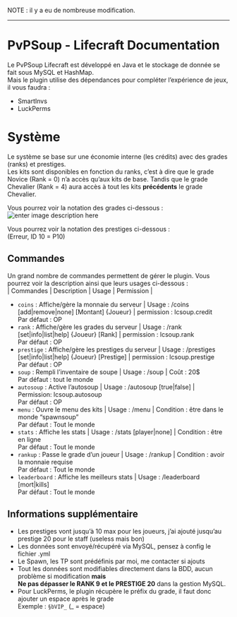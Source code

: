 NOTE : il y a eu de nombreuse modification.


---

<h1 id="pvpsoup---lifecraft-documentation">PvPSoup - Lifecraft Documentation</h1>
<p>Le PvPSoup Lifecraft est développé en Java et le stockage de donnée se fait sous MySQL et HashMap.<br>
Mais le plugin utilise des dépendances pour compléter l’expérience de jeux, il vous faudra :</p>
<ul>
<li>SmartInvs</li>
<li>LuckPerms</li>
</ul>
<h1 id="système">Système</h1>
<p>Le système se base sur une économie interne (les crédits) avec des grades (ranks) et prestiges.<br>
Les kits sont disponibles en fonction du ranks, c’est à dire que le grade Novice (Rank = 0) n’a accès qu’aux kits de base. Tandis que le grade Chevalier (Rank = 4) aura accès à tout les kits <strong>précédents</strong> le grade Chevalier.</p>
<p>Vous pourrez voir la notation des grades ci-dessous :<br>
<img src="https://image.prntscr.com/image/JscPXKytQti4ue2swnvmqg.png" alt="enter image description here"></p>
<p>Vous pourrez voir la notation des prestiges ci-dessous :<br>
<img src="https://image.prntscr.com/image/nI2K0yuEQkKNZ8dSCYiVvg.png" alt=""><br>
(Erreur, ID 10 = P10)</p>
<h2 id="commandes">Commandes</h2>
<p>Un grand nombre de commandes permettent de gérer le plugin. Vous pourrez voir la description ainsi que leurs usages ci-dessous :<br>
| Commandes |  Description | Usage | Permission |</p>
<ul>
<li><code>coins</code> : Affiche/gère la monnaie du serveur | Usage : /coins [add|remove|none] [Montant] {Joueur} | permission : lcsoup.credit<br>
Par défaut : OP</li>
<li><code>rank</code> : Affiche/gère les grades du serveur | Usage : /rank [set|info|list|help] {Joueur} [Rank] | permission : lcsoup.rank<br>
Par défaut : OP</li>
<li><code>prestige</code> : Affiche/gère les prestiges du serveur | Usage : /prestiges [set|info|list|help] {Joueur} [Prestige] | permission : lcsoup.prestige<br>
Par défaut : OP</li>
<li><code>soup</code> : Rempli l’inventaire de soupe | Usage : /soup | Coût : 20$<br>
Par défaut : tout le monde</li>
<li><code>autosoup</code> : Active l’autosoup | Usage : /autosoup [true|false] | Permission: lcsoup.autosoup<br>
Par défaut : OP</li>
<li><code>menu</code> : Ouvre le menu des kits | Usage : /menu | Condition : être dans le monde “spawnsoup”<br>
Par défaut : Tout le monde</li>
<li><code>stats</code> : Affiche les stats | Usage : /stats [player|none] | Condition : être en ligne<br>
Par défaut : Tout le monde</li>
<li><code>rankup</code> : Passe le grade d’un joueur | Usage : /rankup | Condition : avoir la monnaie requise<br>
Par défaut : Tout le monde</li>
<li><code>leaderboard</code> : Affiche les meilleurs stats | Usage : /leaderboard [mort|kills]<br>
Par défaut : Tout le monde</li>
</ul>
<h2 id="informations-supplémentaire">Informations supplémentaire</h2>
<ul>
<li>Les prestiges vont jusqu’à 10 max pour les joueurs, j’ai ajouté jusqu’au prestige 20 pour le staff (useless mais bon)</li>
<li>Les données sont envoyé/récupéré via MySQL, pensez à config le fichier .yml</li>
<li>Le Spawn, les TP sont prédéfinis par moi, me contacter si ajouts</li>
<li>Tout les données sont modifiables directement dans la BDD, aucun problème si modification <strong>mais</strong><br>
<strong>Ne pas dépasser le RANK 9 et le PRESTIGE 20</strong> dans la gestion MySQL.</li>
<li>Pour LuckPerms, le plugin récupère le préfix du grade, il faut donc ajouter un espace après le grade<br>
Exemple : <code>§bVIP_</code> (_ = espace)</li>
</ul>

